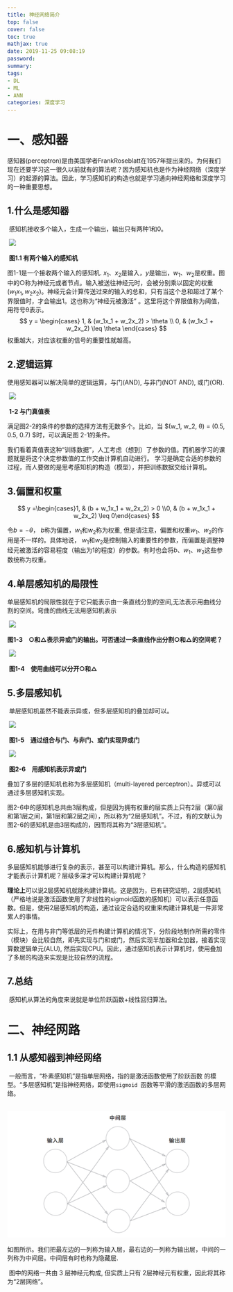 ```yaml
---
title: 神经网络简介
top: false
cover: false
toc: true
mathjax: true
date: 2019-11-25 09:08:19
password:
summary:
tags: 
- DL
- ML
- ANN
categories: 深度学习
---
```




# 一、感知器

​	感知器(perceptron)是由美国学者FrankRoseblatt在1957年提出来的。为何我们现在还要学习这一很久以前就有的算法呢？因为感知机也是作为神经网络（深度学习）的起源的算法。因此，学习感知机的构造也就是学习通向神经网络和深度学习的一种重要思想。

## 1.什么是感知器

​	感知机接收多个输入，生成一个输出，输出只有两种1和0。

​	![](p1.png)

​									**图1.1 有两个输入的感知机**

图1-1是一个接收两个输入的感知机. $x_1$、$x_2$是输入，$y$是输出，$w_1$、$w_2$是权重。图中的○称为神经元或者节点。输入被送往神经元时，会被分别乘以固定的权重$(w_1x_1,  w_2x_2)$。神经元会计算传送过来的输入的总和，只有当这个总和超过了某个界限值时，才会输出1。这也称为“神经元被激活” 。这里将这个界限值称为阈值，用符号θ表示。
$$
y =
\begin{cases}
1, & (w_1x_1 + w_2x_2) > \theta \\
0, & (w_1x_1 + w_2x_2) \leq \theta
\end{cases}
$$
权重越大，对应该权重的信号的重要性就越高。

## 2.逻辑运算

使用感知器可以解决简单的逻辑运算，与门(AND), 与非门(NOT AND), 或门(OR).

​	![](p2.png)

​										**1-2 与门真值表**

满足图2-2的条件的参数的选择方法有无数多个。比如，当
$(w_1, w_2, θ) = (0.5, 0.5, 0.7) $时，可以满足图 2-1的条件。

我们看着真值表这种“训练数据”，人工考虑（想到）了参数的值。而机器学习的课题就是将这个决定参数值的工作交由计算机自动进行。 学习是确定合适的参数的过程，而人要做的是思考感知机的构造（模型），并把训练数据交给计算机。

## 3.偏置和权重

$$
y =\begin{cases}1, & (b + w_1x_1 + w_2x_2) > 0 \\0, & (b + w_1x_1 + w_2x_2) \leq 0\end{cases}
$$

令$b = -\theta$， $b$称为偏置，$w_1$和$w_2$称为权重, 但是请注意，偏置和权重$w_1$、$w_2$的作用是不一样的。具体地说， $w_1$和$w_2$是控制输入的重要性的参数，而偏置是调整神经元被激活的容易程度（输出为1的程度）的参数。有时也会将$b$、$w_1$、$w_2$这些参数统称为权重。

## 4.单层感知机的局限性

单层感知机的局限性就在于它只能表示由一条直线分割的空间,无法表示用曲线分割的空间。弯曲的曲线无法用感知机表示

​	![](p3.png)

​		**图1-3　○和△表示异或门的输出。可否通过一条直线作出分割○和△的空间呢？**



​	![](p4.png)

​					**图1-4　使用曲线可以分开○和△**

## 5.多层感知机

​	单层感知机虽然不能表示异或，但多层感知机的叠加却可以。

​	![](p5.png)

​						**图1-5　通过组合与门、与非门、或门实现异或门**



​	![](p6.png)

​					**图2-6　用感知机表示异或门**			

叠加了多层的感知机也称为多层感知机（multi-layered perceptron）。异或可以通过多层感知机实现。



图2-6中的感知机总共由3层构成，但是因为拥有权重的层实质上只有2层（第0层和第1层之间，第1层和第2层之间），所以称为“2层感知机”。不过，有的文献认为图2-6的感知机是由3层构成的，因而将其称为“3层感知机”。



## 6.感知机与计算机

​	多层感知机能够进行复杂的表示，甚至可以构建计算机。那么，什么构造的感知机才能表示计算机呢？层级多深才可以构建计算机呢？

​	**理论上**可以说2层感知机就能构建计算机。这是因为，已有研究证明，2层感知机（严格地说是激活函数使用了非线性的sigmoid函数的感知机）可以表示任意函数。但是，使用2层感知机的构造，通过设定合适的权重来构建计算机是一件非常累人的事情。

​	实际上，在用与非门等低层的元件构建计算机的情况下，分阶段地制作所需的零件（模块）会比较自然，即先实现与门和或门，然后实现半加器和全加器，接着实现算数逻辑单元(ALU), 然后实现CPU。因此，通过感知机表示计算机时，使用叠加了多层的构造来实现是比较自然的流程。

## 7.总结

​	感知机从算法的角度来说就是单位阶跃函数+线性回归算法。

# 二、神经网路

## 1.1 从感知器到神经网络

​	一般而言，“朴素感知机”是指单层网络，指的是激活函数使用了阶跃函数 的模型。“多层感知机”是指神经网络，即使用`sigmoid` 函数等平滑的激活函数的多层网络。

​	![](神经网络简介/p7.png)

​	如图所示。我们把最左边的一列称为输入层，最右边的一列称为输出层，中间的一列称为中间层。中间层有时也称为隐藏层.

​	图中的网络一共由 3 层神经元构成, 但实质上只有 2层神经元有权重，因此将其称为“2层网络”。

